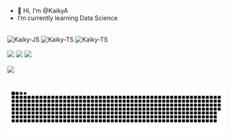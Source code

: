 - 👋 Hi, I’m @KaikyA
- I’m currently learning Data Science

<div style="inline_block"><br>
<img align="center" alt="Kaiky-JS" height="30" src="https://img.shields.io/badge/Python-FFD43B?style=for-the-badge&logo=python&logoColor=blue">
<img align="center" alt="Kaiky-TS" height="30" src="https://img.shields.io/badge/Pandas-2C2D72?style=for-the-badge&logo=pandas&logoColor=white">
<img align="center" alt="Kaiky-TS" height="30" src="https://img.shields.io/badge/Numpy-777BB4?style=for-the-badge&logo=numpy&logoColor=white">
</div><br>

<div> 
  <a href = "mailto:kaikyaraujo278@gmail.com"><img src="https://img.shields.io/badge/Gmail-D14836?style=for-the-badge&logo=gmail&logoColor=white"></a>
  <a href="https://www.linkedin.com/in/kaikydearaujo" target="_blank"><img src="https://img.shields.io/badge/-LinkedIn-%230077B5?style=for-the-badge&logo=linkedin&logoColor=white" target="_blank"></a>
  <a href = "https://discord.com/channels/@me/663394512986570752"><img src="https://img.shields.io/badge/Discord-7289DA?style=for-the-badge&logo=discord&logoColor=white"></a>
  
  <br>

<div><br>
  <a href="https://github.com/KaikyA">
  <img height="180em" src="https://github-readme-stats.vercel.app/api?username=KaikyA&show_icons=true&theme=dark&include_all_commits=true&count_private=true"/>
</div><br>




  
  
  ![Snake animation](https://github.com/KaikyA/KaikyA/blob/output/github-contribution-grid-snake.svg)


  </div>

